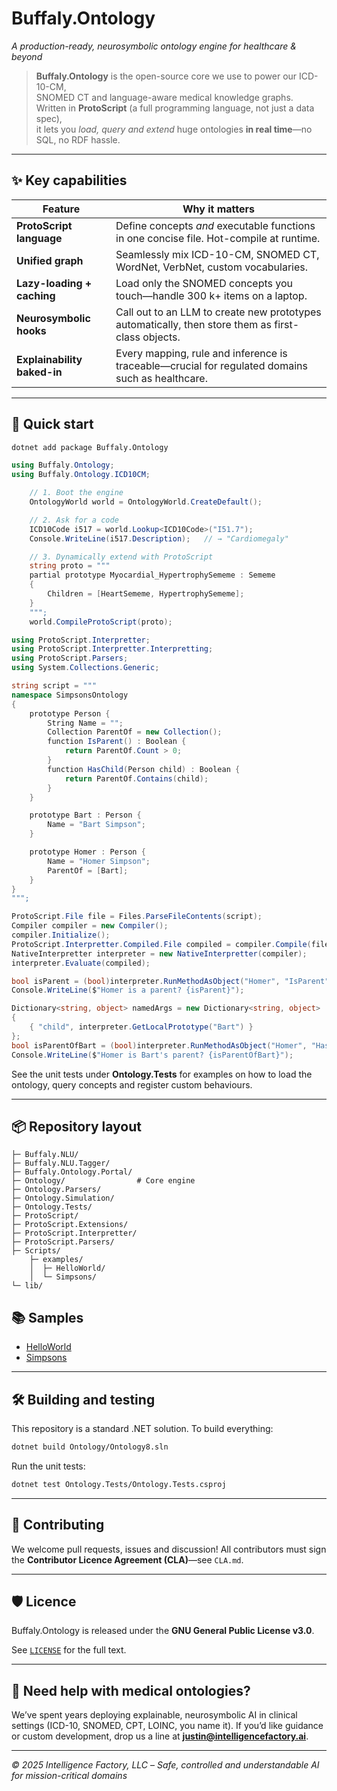 # Buffaly.Ontology
*A production-ready, neurosymbolic ontology engine for healthcare & beyond*


> **Buffaly.Ontology** is the open-source core we use to power our ICD-10-CM,  
> SNOMED CT and language-aware medical knowledge graphs.  
> Written in **ProtoScript** (a full programming language, not just a data spec),  
> it lets you *load, query and extend* huge ontologies **in real time**—no SQL, no RDF hassle.

---

## ✨ Key capabilities

| Feature | Why it matters |
|---------|----------------|
| **ProtoScript language** | Define concepts *and* executable functions in one concise file. Hot-compile at runtime. |
| **Unified graph** | Seamlessly mix ICD-10-CM, SNOMED CT, WordNet, VerbNet, custom vocabularies. |
| **Lazy-loading + caching** | Load only the SNOMED concepts you touch—handle 300 k+ items on a laptop. |
| **Neurosymbolic hooks** | Call out to an LLM to create new prototypes automatically, then store them as first-class objects. |
| **Explainability baked-in** | Every mapping, rule and inference is traceable—crucial for regulated domains such as healthcare. |

---

## 🚀 Quick start

```bash
dotnet add package Buffaly.Ontology
```

```csharp
using Buffaly.Ontology;
using Buffaly.Ontology.ICD10CM;

	// 1. Boot the engine
	OntologyWorld world = OntologyWorld.CreateDefault();

	// 2. Ask for a code
	ICD10Code i517 = world.Lookup<ICD10Code>("I51.7");
	Console.WriteLine(i517.Description);   // → "Cardiomegaly"

	// 3. Dynamically extend with ProtoScript
	string proto = """
	partial prototype Myocardial_HypertrophySememe : Sememe
	{
	    Children = [HeartSememe, HypertrophySememe];
	}
	""";
	world.CompileProtoScript(proto);
```

```csharp
using ProtoScript.Interpretter;
using ProtoScript.Interpretter.Interpretting;
using ProtoScript.Parsers;
using System.Collections.Generic;

string script = """
namespace SimpsonsOntology
{
	prototype Person {
		String Name = "";
		Collection ParentOf = new Collection();
		function IsParent() : Boolean {
			return ParentOf.Count > 0;
		}
		function HasChild(Person child) : Boolean {
			return ParentOf.Contains(child);
		}
	}

	prototype Bart : Person {
		Name = "Bart Simpson";
	}

	prototype Homer : Person {
		Name = "Homer Simpson";
		ParentOf = [Bart];
	}
}
""";

ProtoScript.File file = Files.ParseFileContents(script);
Compiler compiler = new Compiler();
compiler.Initialize();
ProtoScript.Interpretter.Compiled.File compiled = compiler.Compile(file);
NativeInterpretter interpreter = new NativeInterpretter(compiler);
interpreter.Evaluate(compiled);

bool isParent = (bool)interpreter.RunMethodAsObject("Homer", "IsParent", new List<object>());
Console.WriteLine($"Homer is a parent? {isParent}");

Dictionary<string, object> namedArgs = new Dictionary<string, object>
{
	{ "child", interpreter.GetLocalPrototype("Bart") }
};
bool isParentOfBart = (bool)interpreter.RunMethodAsObject("Homer", "HasChild", namedArgs);
Console.WriteLine($"Homer is Bart's parent? {isParentOfBart}");
```
See the unit tests under **Ontology.Tests** for examples on how to load
the ontology, query concepts and register custom behaviours.

---

## 📦 Repository layout

```
├─ Buffaly.NLU/
├─ Buffaly.NLU.Tagger/
├─ Buffaly.Ontology.Portal/
├─ Ontology/                # Core engine
├─ Ontology.Parsers/
├─ Ontology.Simulation/
├─ Ontology.Tests/
├─ ProtoScript/
├─ ProtoScript.Extensions/
├─ ProtoScript.Interpretter/
├─ ProtoScript.Parsers/
├─ Scripts/
	├─ examples/
	│  ├─ HelloWorld/
	│  └─ Simpsons/
└─ lib/
```

## 📚 Samples
- [HelloWorld](examples/HelloWorld/README.md)
- [Simpsons](examples/Simpsons/Simpsons.md)
---

## 🛠 Building and testing

This repository is a standard .NET solution. To build everything:

```bash
dotnet build Ontology/Ontology8.sln
```

Run the unit tests:

```bash
dotnet test Ontology.Tests/Ontology.Tests.csproj
```

---

## 🤝 Contributing

We welcome pull requests, issues and discussion!
All contributors must sign the **Contributor Licence Agreement (CLA)**—see `CLA.md`.

---

## 🛡 Licence

Buffaly.Ontology is released under the **GNU General Public License v3.0**.

See [`LICENSE`](LICENSE) for the full text.

---

## 🏥 Need help with medical ontologies?

We’ve spent years deploying explainable, neurosymbolic AI in clinical settings
(ICD-10, SNOMED, CPT, LOINC, you name it).
If you’d like guidance or custom development, drop us a line at **[justin@intelligencefactory.ai](mailto:justin@intelligencefactory.ai)**.

---

*© 2025 Intelligence Factory, LLC* – *Safe, controlled and understandable AI for mission-critical domains*
